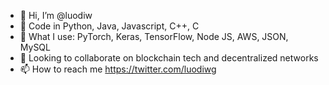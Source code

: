 - 👋 Hi, I’m @luodiw
- 👀 Code in Python, Java, Javascript, C++, C
- 🚀 What I use: PyTorch, Keras, TensorFlow, Node JS, AWS, JSON, MySQL 
- 💞️ Looking to collaborate on blockchain tech and decentralized networks
- 📫 How to reach me https://twitter.com/luodiwg

<!---
luodiw/luodiw is a ✨ special ✨ repository because its `README.md` (this file) appears on your GitHub profile.
You can click the Preview link to take a look at your changes.
--->
